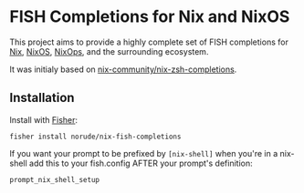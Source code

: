 FISH Completions for Nix and NixOS
=================================
This project aims to provide a highly complete set of FISH completions for [Nix](https://nixos.org/nix/),
[NixOS](https://nixos.org/), [NixOps](http://nixos.org/nixops/), and the surrounding ecosystem.

It was initialy based on [nix-community/nix-zsh-completions](https://github.com/nix-community/nix-zsh-completions).

Installation
--------------------

Install with [Fisher](https://github.com/jorgebucaran/fisher):

```fish
fisher install norude/nix-fish-completions
```

If you want your prompt to be prefixed by `[nix-shell]` when you're in a nix-shell
add this to your fish.config AFTER your prompt's definition:

```fish
prompt_nix_shell_setup
```

